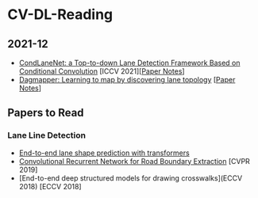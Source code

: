 # CV-DL-Reading

## 2021-12

- [CondLaneNet: a Top-to-down Lane Detection Framework Based on Conditional Convolution](https://openaccess.thecvf.com/content/ICCV2021/papers/Liu_CondLaneNet_A_Top-To-Down_Lane_Detection_Framework_Based_on_Conditional_Convolution_ICCV_2021_paper.pdf) \[ICCV 2021\]\[[Paper Notes](paper_notes/CondLaneNet.md)\]
- [Dagmapper: Learning to map by discovering lane topology](https://arxiv.org/pdf/2012.12377.pdf) \[[Paper Notes](paper_notes/DAGMapper.md)\]

## Papers to Read

### Lane Line Detection

- [End-to-end lane shape prediction with transformers](https://arxiv.org/pdf/2011.04233.pdf)
- [Convolutional Recurrent Network for Road Boundary Extraction](https://arxiv.org/pdf/2012.12160.pdf) \[CVPR 2019\]
- [End-to-end deep structured models for drawing crosswalks](ECCV 2018) \[ECCV 2018\]